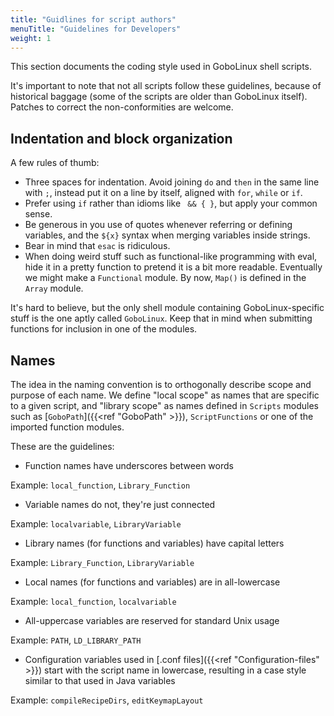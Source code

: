 ```yaml
---
title: "Guidlines for script authors"
menuTitle: "Guidelines for Developers"
weight: 1
---
```


This section documents the coding style used in GoboLinux shell scripts.

It's important to note that not all scripts follow these guidelines, because of
historical baggage (some of the scripts are older than GoboLinux itself).
Patches to correct the non-conformities are welcome.

## Indentation and block organization

A few rules of thumb:

-   Three spaces for indentation. Avoid joining `do` and `then` in the same line
    with `;`, instead put it on a line by itself, aligned with `for`, `while` or
    `if`.
-   Prefer using `if` rather than idioms like ` && { }`, but apply your common
    sense.
-   Be generous in you use of quotes whenever referring or defining variables,
    and the `${x}` syntax when merging variables inside strings.
-   Bear in mind that `esac` is ridiculous.
-   When doing weird stuff such as functional-like programming with eval, hide
    it in a pretty function to pretend it is a bit more readable. Eventually we
    might make a `Functional` module. By now, `Map()` is defined in the `Array`
    module.

It's hard to believe, but the only shell module containing GoboLinux-specific
stuff is the one aptly called `GoboLinux`. Keep that in mind when submitting
functions for inclusion in one of the modules.

## Names

The idea in the naming convention is to orthogonally describe scope and purpose
of each name. We define "local scope" as names that are specific to a given
script, and "library scope" as names defined in `Scripts` modules such as
[`GoboPath`]({{<ref "GoboPath" >}}), `ScriptFunctions` or one of the imported
function modules.

These are the guidelines:

-   Function names have underscores between words

Example: `local_function`, `Library_Function`

-   Variable names do not, they're just connected

Example: `localvariable`, `LibraryVariable`

-   Library names (for functions and variables) have capital letters

Example: `Library_Function`, `LibraryVariable`

-   Local names (for functions and variables) are in all-lowercase

Example: `local_function`, `localvariable`

-   All-uppercase variables are reserved for standard Unix usage

Example: `PATH`, `LD_LIBRARY_PATH`

-   Configuration variables used in [.conf
    files]({{<ref "Configuration-files" >}}) start with the script name in
    lowercase, resulting in a case style similar to that used in Java variables

Example: `compileRecipeDirs`, `editKeymapLayout`

